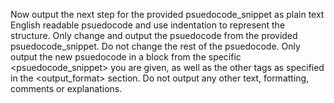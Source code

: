 Now output the next step for the provided psuedocode_snippet as plain text English readable psuedocode and use indentation to represent the structure. Only change and output the psuedocode from the provided psuedocode_snippet. Do not change the rest of the psuedocode. Only output the new psuedocode in a <step> block from the specific <psuedocode_snippet> you are given, as well as the other tags as specified in the <output_format> section. Do not output any other text, formatting, comments or explanations.
